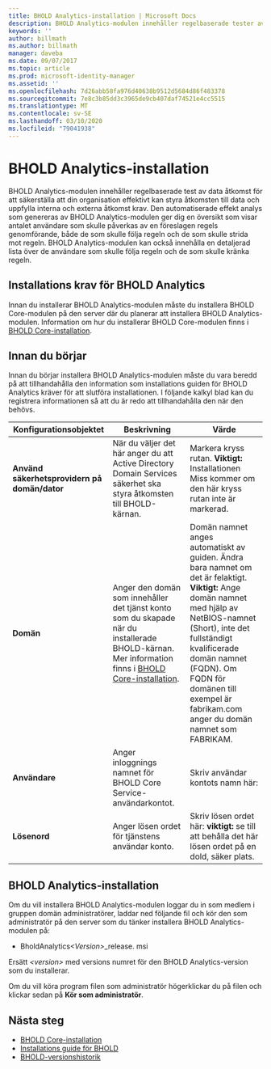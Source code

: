 ```yaml
---
title: BHOLD Analytics-installation | Microsoft Docs
description: BHOLD Analytics-modulen innehåller regelbaserade tester av data åtkomst
keywords: ''
author: billmath
ms.author: billmath
manager: daveba
ms.date: 09/07/2017
ms.topic: article
ms.prod: microsoft-identity-manager
ms.assetid: ''
ms.openlocfilehash: 7d26abb58fa976d40638b9512d5684d86f483378
ms.sourcegitcommit: 7e8c3b85dd3c3965de9cb407daf74521e4cc5515
ms.translationtype: MT
ms.contentlocale: sv-SE
ms.lasthandoff: 03/10/2020
ms.locfileid: "79041938"
---
```

# <a name="bhold-analytics-installation"></a>BHOLD Analytics-installation

BHOLD Analytics-modulen innehåller regelbaserade test av data åtkomst för att säkerställa att din organisation effektivt kan styra åtkomsten till data och uppfylla interna och externa åtkomst krav. Den automatiserade effekt analys som genereras av BHOLD Analytics-modulen ger dig en översikt som visar antalet användare som skulle påverkas av en föreslagen regels genomförande, både de som skulle följa regeln och de som skulle strida mot regeln. BHOLD Analytics-modulen kan också innehålla en detaljerad lista över de användare som skulle följa regeln och de som skulle kränka regeln.

## <a name="bhold-analytics-installation-requirements"></a>Installations krav för BHOLD Analytics

Innan du installerar BHOLD Analytics-modulen måste du installera BHOLD Core-modulen på den server där du planerar att installera BHOLD Analytics-modulen. Information om hur du installerar BHOLD Core-modulen finns i [BHOLD Core-installation](https://technet.microsoft.com/library/jj134095(v=ws.10).aspx).

## <a name="before-you-begin"></a>Innan du börjar

Innan du börjar installera BHOLD Analytics-modulen måste du vara beredd på att tillhandahålla den information som installations guiden för BHOLD Analytics kräver för att slutföra installationen. I följande kalkyl blad kan du registrera informationen så att du är redo att tillhandahålla den när den behövs.

| **Konfigurationsobjektet**                                    | **Beskrivning**                                                                                                                                                                                                           | **Värde**                                                                                                                                                                                                                                                                                                            |
|---------------------------------------------|---------------------------------------------------------------------------------------------------------------------------------------------------------------------------------------------------------------------------|----------------------------------------------------------------------------------------------------------------------------------------------------------------------------------------------------------------------------------------------------------------------------------------------------------------------|
| **Använd säkerhetsprovidern på domän/dator** | När du väljer det här anger du att Active Directory Domain Services säkerhet ska styra åtkomsten till BHOLD-kärnan.                                                                                                                | Markera kryss rutan. **Viktigt:** Installationen Miss kommer om den här kryss rutan inte är markerad.                                                                                                                                                                                                                   |
| **Domän**                                  | Anger den domän som innehåller det tjänst konto som du skapade när du installerade BHOLD-kärnan. Mer information finns i [BHOLD Core-installation](https://technet.microsoft.com/library/jj134095(v=ws.10).aspx). | Domän namnet anges automatiskt av guiden. Ändra bara namnet om det är felaktigt. **Viktigt:** Ange domän namnet med hjälp av NetBIOS-namnet (Short), inte det fullständigt kvalificerade domän namnet (FQDN). Om FQDN för domänen till exempel är fabrikam.com anger du domän namnet som FABRIKAM. |
| **Användare**                                    | Anger inloggnings namnet för BHOLD Core Service-användarkontot.                                                                                                                                                          | Skriv användar kontots namn här:                                                                                                                                                                                                                                                                                    |
| **Lösenord**                                | Anger lösen ordet för tjänstens användar konto.                                                                                                                                                                       | Skriv lösen ordet här: **viktigt:** se till att behålla det här lösen ordet på en dold, säker plats.                                                                                                                                                                                                                  |

## <a name="bhold-analytics-installation"></a>BHOLD Analytics-installation

Om du vill installera BHOLD Analytics-modulen loggar du in som medlem i gruppen domän administratörer, laddar ned följande fil och kör den som administratör på den server som du tänker installera BHOLD Analytics-modulen på:

- BholdAnalytics<em>\<Version\></em>\_release. msi

Ersätt *\<version\>* med versions numret för den BHOLD Analytics-version som du installerar.

Om du vill köra program filen som administratör högerklickar du på filen och klickar sedan på **Kör som administratör**.

## <a name="next-steps"></a>Nästa steg

- [BHOLD Core-installation](https://technet.microsoft.com/library/jj134095(v=ws.10).aspx)
- [Installations guide för BHOLD](bhold-installation-guide.md)
- [BHOLD-versionshistorik](../reference/version-bhold-history.md)
